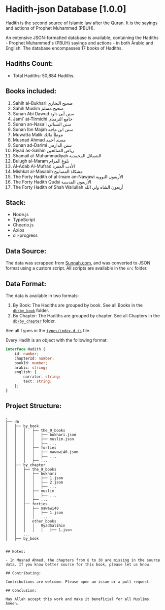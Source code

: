 # Hadith-json Database [1.0.0]

Hadith is the second source of Islamic law after the Quran. It is the sayings and actions of Prophet Muhammed (PBUH).

An extensive JSON-formatted database is available, containing the Hadiths - Prophet Muhammed's (PBUH) sayings and actions - in both Arabic and English. The database encompasses 17 books of Hadiths.


## Hadiths Count:

-  Total Hadiths: 50,884 Hadiths.

## Books included:

1. Sahih al-Bukhari صحيح البخاري
1. Sahih Muslim صحيح مسلم
1. Sunan Abi Dawud سنن أبي داود
1. Jami` at-Tirmidhi جامع الترمذي
1. Sunan an-Nasa'i سنن النسائي
1. Sunan Ibn Majah سنن ابن ماجه
1. Muwatta Malik موطأ مالك
1. Musnad Ahmad مسند أحمد
1. Sunan ad-Darimi سنن الدارمي
1. Riyad as-Salihin رياض الصالحين
1. Shamail al-Muhammadiyah الشمائل المحمدية
1. Bulugh al-Maram بلوغ المرام
1. Al-Adab Al-Mufrad الأدب المفرد
1. Mishkat al-Masabih مشكاة المصابيح
1. The Forty Hadith of al-Imam an-Nawawi الأربعون النووية
1. The Forty Hadith Qudsi الأربعون القدسية
1. The Forty Hadith of Shah Waliullah أربعون الشاه ولي الله

## Stack:

-  Node.js
-  TypeScript
-  Cheerio.js
-  Axios
-  cli-progress

## Data Source:

The data was scrapped from [Sunnah.com](https://sunnah.com/), and was converted to JSON format using a custom script. All scripts are available in the `src` folder.

## Data Format:

The data is available in two formats:

1. By Book: The Hadiths are grouped by book. See all Books in the [`db/by_book`](./db/by_book) folder.
2. By Chapter: The Hadiths are grouped by chapter. See all Chapters in the [`db/by_chapter`](./db/by_chapter) folder.

See all Types in the [`types/index.d.ts`](./types/index.d.ts) file.

Every Hadih is an object with the following format:

```typescript
interface Hadith {
	id: number;
	chapterId: number;
	bookId: number;
	arabic: string;
	english: {
		narrator: string;
		text: string;
	};
}
```

## Project Structure:

```
.
├── db
│   ├── by_book
│   │   │   ├── the_9_books
│   │   │   │   ├── bukhari.json
│   │   │   │   ├── muslim.json
│   │   │   │   ├── ...
│   │   │   ├── forties
│   │   │   │   ├── nawawi40.json
│   │   │   │   ├── ...
│   │   │   ├── ...
│   ├── by_chapter
│   │   ├── the_9_books
│   │   │   ├── bukhari
│   │   │   │   ├── 1.json
│   │   │   │   ├── 2.json
│   │   │   │   ├── ...
│   │   │   ├── muslim
│   │   │   │   ├── ...
│   │   │   ├── ...
│   │   ├── forties
│   │   │   ├── nawawi40
│   │   │   │   ├── 1.json
│   │   │   │   ...
│   │   │   other_books
│   │   │   │   RyadSalihin
│   │   │   │   │   ├── 1.json
│   │   ...
│   ├── by_book


## Notes:

- In Musnad Ahmed, the chapters from 8 to 30 are missing in the source data. If you know better source for this book, please let us know.

## Contributing:

Contributions are welcome. Please open an issue or a pull request.

## Conclusion:

May Allah accept this work and make it beneficial for all Muslims. Ameen.
